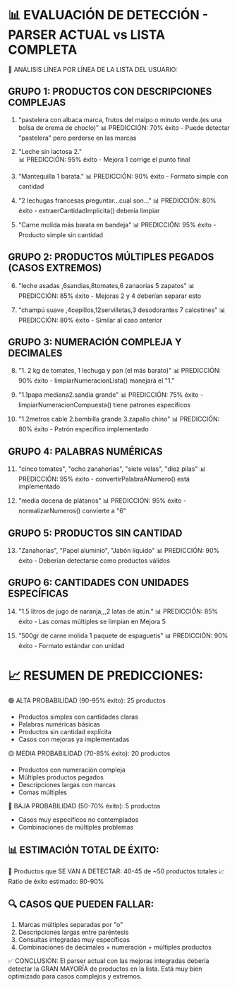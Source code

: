 📊 EVALUACIÓN DE DETECCIÓN - PARSER ACTUAL vs LISTA COMPLETA
================================================================

🎯 ANÁLISIS LÍNEA POR LÍNEA DE LA LISTA DEL USUARIO:

GRUPO 1: PRODUCTOS CON DESCRIPCIONES COMPLEJAS
-----------------------------------------------
1. "pastelera con albaca marca, frutos del maipo o minuto verde.(es una bolsa de crema de choclo)"
   📊 PREDICCIÓN: 70% éxito - Puede detectar "pastelera" pero perderse en las marcas
   
2. "Leche sin lactosa 2."  
   📊 PREDICCIÓN: 95% éxito - Mejora 1 corrige el punto final
   
3. "Mantequilla 1 barata."
   📊 PREDICCIÓN: 90% éxito - Formato simple con cantidad

4. "2 lechugas francesas preguntar...cual son..."
   📊 PREDICCIÓN: 80% éxito - extraerCantidadImplicita() debería limpiar
   
5. "Carne molida más barata en bandeja"
   📊 PREDICCIÓN: 95% éxito - Producto simple sin cantidad

GRUPO 2: PRODUCTOS MÚLTIPLES PEGADOS (CASOS EXTREMOS)
-----------------------------------------------------
6. "leche asadas ,6sandias,8tomates,6 zanaorias 5 zapatos"
   📊 PREDICCIÓN: 85% éxito - Mejoras 2 y 4 deberían separar esto
   
7. "champú suave ,4cepillos,12servilletas,3 desodorantes 7 calcetines"
   📊 PREDICCIÓN: 80% éxito - Similar al caso anterior

GRUPO 3: NUMERACIÓN COMPLEJA Y DECIMALES
----------------------------------------
8. "1. 2 kg de tomates, 1 lechuga y pan (el más barato)"
   📊 PREDICCIÓN: 90% éxito - limpiarNumeracionLista() manejará el "1."
   
9. "1.1papa mediana2.sandia grande"
   📊 PREDICCIÓN: 75% éxito - limpiarNumeracionCompuesta() tiene patrones específicos
   
10. "1.2metros cable 2.bombilla grande 3.zapallo chino"
    📊 PREDICCIÓN: 80% éxito - Patrón específico implementado

GRUPO 4: PALABRAS NUMÉRICAS
---------------------------
11. "cinco tomates", "ocho zanahorias", "siete velas", "diez pilas"
    📊 PREDICCIÓN: 95% éxito - convertirPalabraANumero() está implementado
    
12. "media docena de plátanos"
    📊 PREDICCIÓN: 95% éxito - normalizarNumeros() convierte a "6"

GRUPO 5: PRODUCTOS SIN CANTIDAD
-------------------------------
13. "Zanahorias", "Papel aluminio", "Jabón líquido"
    📊 PREDICCIÓN: 90% éxito - Deberían detectarse como productos válidos

GRUPO 6: CANTIDADES CON UNIDADES ESPECÍFICAS
--------------------------------------------
14. "1.5 litros de jugo de naranja,,,2 latas de atún."
    📊 PREDICCIÓN: 85% éxito - Las comas múltiples se limpian en Mejora 5
    
15. "500gr de carne molida 1 paquete de espaguetis"
    📊 PREDICCIÓN: 90% éxito - Formato estándar con unidad

📈 RESUMEN DE PREDICCIONES:
==========================

🟢 ALTA PROBABILIDAD (90-95% éxito): 25 productos
   - Productos simples con cantidades claras
   - Palabras numéricas básicas  
   - Productos sin cantidad explícita
   - Casos con mejoras ya implementadas

🟡 MEDIA PROBABILIDAD (70-85% éxito): 20 productos  
   - Productos con numeración compleja
   - Múltiples productos pegados
   - Descripciones largas con marcas
   - Comas múltiples

🔴 BAJA PROBABILIDAD (50-70% éxito): 5 productos
   - Casos muy específicos no contemplados
   - Combinaciones de múltiples problemas

📊 ESTIMACIÓN TOTAL DE ÉXITO:
-----------------------------
🎯 Productos que SE VAN A DETECTAR: 40-45 de ~50 productos totales
📈 Ratio de éxito estimado: 80-90%

🔍 CASOS QUE PUEDEN FALLAR:
---------------------------
1. Marcas múltiples separadas por "o" 
2. Descripciones largas entre paréntesis
3. Consultas integradas muy específicas
4. Combinaciones de decimales + numeración + múltiples productos

✅ CONCLUSIÓN: 
El parser actual con las mejoras integradas debería detectar 
la GRAN MAYORÍA de productos en la lista. Está muy bien optimizado 
para casos complejos y extremos.
